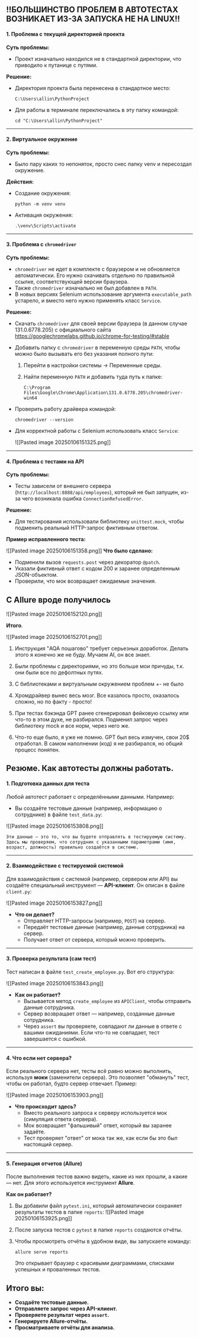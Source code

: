 ## **!!БОЛЬШИНСТВО ПРОБЛЕМ В АВТОТЕСТАХ ВОЗНИКАЕТ ИЗ-ЗА ЗАПУСКА НЕ НА LINUX!!**

#### 1. **Проблема с текущей директорией проекта**

**Суть проблемы:**

- Проект изначально находился не в стандартной директории, что приводило к путанице с путями.

**Решение:**

- Директория проекта была перенесена в стандартное место:
    
    `C:\Users\allin\PythonProject`
    
- Для работы в терминале переключались в эту папку командой:
    
    `cd "C:\Users\allin\PythonProject"`
    

---

#### 2. **Виртуальное окружение**

**Суть проблемы:**

- Было пару каких то непоняток, просто снес папку venv и пересоздал окружение.

**Действия:**

- Создание окружения:
    
    `python -m venv venv`
    
- Активация окружения:
    
    `.\venv\Scripts\activate`
    

---

#### 3. **Проблема с `chromedriver`**

**Суть проблемы:**

- `chromedriver` не идет в комплекте с браузером и не обновляется автоматически. Его нужно скачивать отдельно по правильной ссылке, соответствующей версии браузера.
- Также `chromedriver` изначально не был добавлен в `PATH`.
- В новых версиях Selenium использование аргумента `executable_path` устарело, и вместо него нужно применять класс `Service`.

**Решение:**

- Скачать `chromedriver` для своей версии браузера (в данном случае 131.0.6778.205) с официального сайта https://googlechromelabs.github.io/chrome-for-testing/#stable
- Добавить папку с `chromedriver` в переменную среды `PATH`, чтобы можно было вызывать его без указания полного пути:
    1. Перейти в настройки системы → Переменные среды.
    2. Найти переменную `PATH` и добавить туда путь к папке:
        
        `C:\Program Files\Google\Chrome\Application\131.0.6778.205\chromedriver-win64`
        
- Проверить работу драйвера командой:
    
    `chromedriver --version`
    
- Для корректной работы с Selenium использовать класс `Service`:
    
    ![[Pasted image 20250106151325.png]]
    

---

#### 4. **Проблема с тестами на API**

**Суть проблемы:**

- Тесты зависели от внешнего сервера (`http://localhost:8888/api/employees`), который не был запущен, из-за чего возникала ошибка `ConnectionRefusedError`.

**Решение:**

- Для тестирования использовали библиотеку `unittest.mock`, чтобы подменить реальный HTTP-запрос фиктивным ответом.

**Пример исправленного теста:**

![[Pasted image 20250106151358.png]]
**Что было сделано:**

- Подменили вызов `requests.post` через декоратор `@patch`.
- Указали фиктивный ответ с кодом 200 и заранее определенным JSON-объектом.
- Проверили, что мок возвращает ожидаемые значения.

## С Allure вроде получилось
![[Pasted image 20250106152120.png]]


**Итого**. 

![[Pasted image 20250106152701.png]]

1. Инструкция "AQA пошагово" требует серьезных доработок. Делать этого я конечно же не буду. Мучаем AI, он все знает. 

2. Были проблемы с директориями, но это больше мои причуды, т.к. они были все по дефолтных путях.  

3. С библиотеками и виртуальным окружением проблем +- не было

4. Хромдрайвер вынес весь мозг. Все казалось просто, оказалось сложно, но по факту - просто! 

5. При тестах бэкэнда GPT ранее сгенерировал фейковую ссылку или что-то в этом духе, не разбирался. Подменил запрос через библиотеку mock и все норм, через него же. 

6. Что-то еще было, я уже не помню. GPT был весь измучен, свои 20$ отработал. В самом наполнении (код) я не разбирался, но общий процесс понятен.  


## Резюме. Как автотесты должны работать.
#### **1. Подготовка данных для теста**

Любой автотест работает с определёнными данными. Например:

- Вы создаёте тестовые данные (например, информацию о сотруднике) в файле `test_data.py`:
    
![[Pasted image 20250106153808.png]]
    
    Эти данные — это то, что вы будете отправлять в тестируемую систему. Здесь мы проверяем, что сотрудник с указанными параметрами (имя, возраст, должность) правильно создаётся в системе.

---

#### **2. Взаимодействие с тестируемой системой**

Для взаимодействия с системой (например, сервером или API) вы создаёте специальный инструмент — **API-клиент**. Он описан в файле `client.py`:

![[Pasted image 20250106153827.png]]
- **Что он делает?**
    - Отправляет HTTP-запросы (например, `POST`) на сервер.
    - Передаёт тестовые данные (например, данные сотрудника) на сервер.
    - Получает ответ от сервера, который можно проверить.

---

#### **3. Проверка результата (сам тест)**

Тест написан в файле `test_create_employee.py`. Вот его структура:

![[Pasted image 20250106153843.png]]

- **Как он работает?**
    - Вызывается метод `create_employee` из `APIClient`, чтобы отправить данные сотрудника.
    - Сервер возвращает ответ — например, созданные данные сотрудника.
    - Через `assert` вы проверяете, совпадают ли данные в ответе с вашими ожиданиями. Если что-то не совпадает, тест завершается с ошибкой.

---

#### **4. Что если нет сервера?**

Если реального сервера нет, тесты всё равно можно выполнить, используя **моки** (заменители сервера). Это позволяет "обмануть" тест, чтобы он работал, будто сервер отвечает. Пример:

![[Pasted image 20250106153903.png]]

- **Что происходит здесь?**
    - Вместо реального запроса к серверу используется мок (симуляция ответа сервера).
    - Мок возвращает "фальшивый" ответ, который вы заранее задаёте.
    - Тест проверяет "ответ" от мока так же, как если бы это был настоящий сервер.

---

#### **5. Генерация отчетов (Allure)**

После выполнения тестов важно видеть, какие из них прошли, а какие — нет. Для этого используется инструмент **Allure**.

**Как он работает?**

1. Вы добавили файл `pytest.ini`, который автоматически сохраняет результаты тестов в папке `reports`:
![[Pasted image 20250106153925.png]]
    
2. После запуска тестов с `pytest` в папке `reports` создаются отчёты.
3. Чтобы просмотреть отчёты в удобном виде, вы запускаете команду:
    
    `allure serve reports`
    
    Это открывает браузер с красивыми диаграммами, списками успешных и проваленных тестов.



## Итого вы:

- **Создаёте тестовые данные.**
- **Отправляете запрос через API-клиент.**
- **Проверяете результат через `assert`.**
- **Генерируете Allure-отчёты.**
- **Просматриваете отчёты для анализа.**